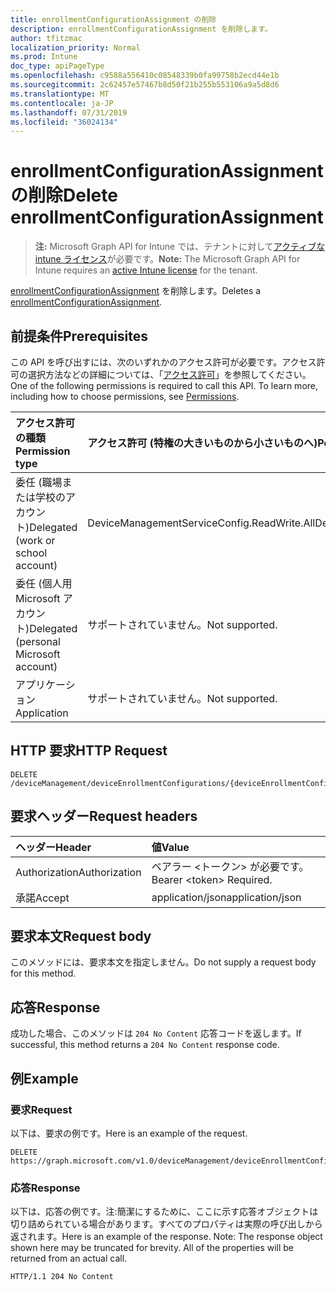 ```yaml
---
title: enrollmentConfigurationAssignment の削除
description: enrollmentConfigurationAssignment を削除します。
author: tfitzmac
localization_priority: Normal
ms.prod: Intune
doc_type: apiPageType
ms.openlocfilehash: c9588a556410c08548339b0fa99758b2ecd44e1b
ms.sourcegitcommit: 2c62457e57467b8d50f21b255b553106a9a5d8d6
ms.translationtype: MT
ms.contentlocale: ja-JP
ms.lasthandoff: 07/31/2019
ms.locfileid: "36024134"
---
```

# <a name="delete-enrollmentconfigurationassignment"></a><span data-ttu-id="5c3b8-103">enrollmentConfigurationAssignment の削除</span><span class="sxs-lookup"><span data-stu-id="5c3b8-103">Delete enrollmentConfigurationAssignment</span></span>

> <span data-ttu-id="5c3b8-104">**注:** Microsoft Graph API for Intune では、テナントに対して[アクティブな intune ライセンス](https://go.microsoft.com/fwlink/?linkid=839381)が必要です。</span><span class="sxs-lookup"><span data-stu-id="5c3b8-104">**Note:** The Microsoft Graph API for Intune requires an [active Intune license](https://go.microsoft.com/fwlink/?linkid=839381) for the tenant.</span></span>

<span data-ttu-id="5c3b8-105">[enrollmentConfigurationAssignment](../resources/intune-onboarding-enrollmentconfigurationassignment.md) を削除します。</span><span class="sxs-lookup"><span data-stu-id="5c3b8-105">Deletes a [enrollmentConfigurationAssignment](../resources/intune-onboarding-enrollmentconfigurationassignment.md).</span></span>

## <a name="prerequisites"></a><span data-ttu-id="5c3b8-106">前提条件</span><span class="sxs-lookup"><span data-stu-id="5c3b8-106">Prerequisites</span></span>
<span data-ttu-id="5c3b8-p101">この API を呼び出すには、次のいずれかのアクセス許可が必要です。アクセス許可の選択方法などの詳細については、「[アクセス許可](/graph/permissions-reference)」を参照してください。</span><span class="sxs-lookup"><span data-stu-id="5c3b8-p101">One of the following permissions is required to call this API. To learn more, including how to choose permissions, see [Permissions](/graph/permissions-reference).</span></span>

|<span data-ttu-id="5c3b8-109">アクセス許可の種類</span><span class="sxs-lookup"><span data-stu-id="5c3b8-109">Permission type</span></span>|<span data-ttu-id="5c3b8-110">アクセス許可 (特権の大きいものから小さいものへ)</span><span class="sxs-lookup"><span data-stu-id="5c3b8-110">Permissions (from most to least privileged)</span></span>|
|:---|:---|
|<span data-ttu-id="5c3b8-111">委任 (職場または学校のアカウント)</span><span class="sxs-lookup"><span data-stu-id="5c3b8-111">Delegated (work or school account)</span></span>|<span data-ttu-id="5c3b8-112">DeviceManagementServiceConfig.ReadWrite.All</span><span class="sxs-lookup"><span data-stu-id="5c3b8-112">DeviceManagementServiceConfig.ReadWrite.All</span></span>|
|<span data-ttu-id="5c3b8-113">委任 (個人用 Microsoft アカウント)</span><span class="sxs-lookup"><span data-stu-id="5c3b8-113">Delegated (personal Microsoft account)</span></span>|<span data-ttu-id="5c3b8-114">サポートされていません。</span><span class="sxs-lookup"><span data-stu-id="5c3b8-114">Not supported.</span></span>|
|<span data-ttu-id="5c3b8-115">アプリケーション</span><span class="sxs-lookup"><span data-stu-id="5c3b8-115">Application</span></span>|<span data-ttu-id="5c3b8-116">サポートされていません。</span><span class="sxs-lookup"><span data-stu-id="5c3b8-116">Not supported.</span></span>|

## <a name="http-request"></a><span data-ttu-id="5c3b8-117">HTTP 要求</span><span class="sxs-lookup"><span data-stu-id="5c3b8-117">HTTP Request</span></span>
<!-- {
  "blockType": "ignored"
}
-->
``` http
DELETE /deviceManagement/deviceEnrollmentConfigurations/{deviceEnrollmentConfigurationId}/assignments/{enrollmentConfigurationAssignmentId}
```

## <a name="request-headers"></a><span data-ttu-id="5c3b8-118">要求ヘッダー</span><span class="sxs-lookup"><span data-stu-id="5c3b8-118">Request headers</span></span>
|<span data-ttu-id="5c3b8-119">ヘッダー</span><span class="sxs-lookup"><span data-stu-id="5c3b8-119">Header</span></span>|<span data-ttu-id="5c3b8-120">値</span><span class="sxs-lookup"><span data-stu-id="5c3b8-120">Value</span></span>|
|:---|:---|
|<span data-ttu-id="5c3b8-121">Authorization</span><span class="sxs-lookup"><span data-stu-id="5c3b8-121">Authorization</span></span>|<span data-ttu-id="5c3b8-122">ベアラー &lt;トークン&gt; が必要です。</span><span class="sxs-lookup"><span data-stu-id="5c3b8-122">Bearer &lt;token&gt; Required.</span></span>|
|<span data-ttu-id="5c3b8-123">承諾</span><span class="sxs-lookup"><span data-stu-id="5c3b8-123">Accept</span></span>|<span data-ttu-id="5c3b8-124">application/json</span><span class="sxs-lookup"><span data-stu-id="5c3b8-124">application/json</span></span>|

## <a name="request-body"></a><span data-ttu-id="5c3b8-125">要求本文</span><span class="sxs-lookup"><span data-stu-id="5c3b8-125">Request body</span></span>
<span data-ttu-id="5c3b8-126">このメソッドには、要求本文を指定しません。</span><span class="sxs-lookup"><span data-stu-id="5c3b8-126">Do not supply a request body for this method.</span></span>

## <a name="response"></a><span data-ttu-id="5c3b8-127">応答</span><span class="sxs-lookup"><span data-stu-id="5c3b8-127">Response</span></span>
<span data-ttu-id="5c3b8-128">成功した場合、このメソッドは `204 No Content` 応答コードを返します。</span><span class="sxs-lookup"><span data-stu-id="5c3b8-128">If successful, this method returns a `204 No Content` response code.</span></span>

## <a name="example"></a><span data-ttu-id="5c3b8-129">例</span><span class="sxs-lookup"><span data-stu-id="5c3b8-129">Example</span></span>

### <a name="request"></a><span data-ttu-id="5c3b8-130">要求</span><span class="sxs-lookup"><span data-stu-id="5c3b8-130">Request</span></span>
<span data-ttu-id="5c3b8-131">以下は、要求の例です。</span><span class="sxs-lookup"><span data-stu-id="5c3b8-131">Here is an example of the request.</span></span>
``` http
DELETE https://graph.microsoft.com/v1.0/deviceManagement/deviceEnrollmentConfigurations/{deviceEnrollmentConfigurationId}/assignments/{enrollmentConfigurationAssignmentId}
```

### <a name="response"></a><span data-ttu-id="5c3b8-132">応答</span><span class="sxs-lookup"><span data-stu-id="5c3b8-132">Response</span></span>
<span data-ttu-id="5c3b8-p102">以下は、応答の例です。注:簡潔にするために、ここに示す応答オブジェクトは切り詰められている場合があります。すべてのプロパティは実際の呼び出しから返されます。</span><span class="sxs-lookup"><span data-stu-id="5c3b8-p102">Here is an example of the response. Note: The response object shown here may be truncated for brevity. All of the properties will be returned from an actual call.</span></span>
``` http
HTTP/1.1 204 No Content
```



